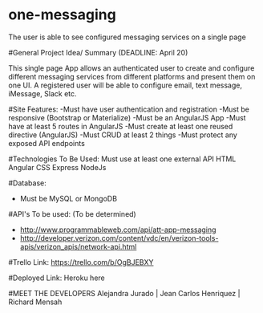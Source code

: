 # one-messaging
The user is able to see configured messaging services on a single page


#General Project Idea/ Summary (DEADLINE: April 20)

This single page App allows an authenticated user to create and configure different messaging services from different platforms and present them on one UI. A registered user will be able to configure email, text message, iMessage, Slack etc.  


#Site Features:
-Must have user authentication and registration
-Must be responsive (Bootstrap or Materialize)
-Must be an AngularJS App
-Must have at least 5 routes in AngularJS
-Must create at least one reused directive (AngularJS)
-Must CRUD at least 2 things
-Must protect any exposed API endpoints


#Technologies To Be Used:
Must use at least one external API
HTML
Angular
CSS
Express
NodeJs

#Database:
- Must be MySQL or MongoDB



#API's To be used: (To be determined)

- http://www.programmableweb.com/api/att-app-messaging
- http://developer.verizon.com/content/vdc/en/verizon-tools-apis/verizon_apis/network-api.html


#Trello Link: https://trello.com/b/OgBJEBXY

#Deployed Link: Heroku here

#MEET THE DEVELOPERS
Alejandra Jurado | Jean Carlos Henriquez | Richard Mensah
